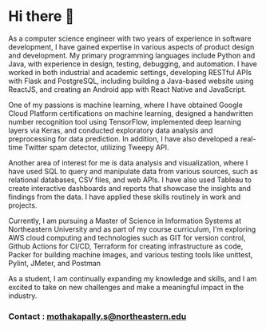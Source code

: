 # Hi there 👋

As a computer science engineer with two years of experience in software development, I have gained expertise in various aspects of product design and development. My primary programming languages include Python and Java, with experience in design, testing, debugging, and automation. I have worked in both industrial and academic settings, developing RESTful APIs with Flask and PostgreSQL, including building a Java-based website using ReactJS, and creating an Android app with React Native and JavaScript.

One of my passions is machine learning, where I have obtained Google Cloud Platform certifications on machine learning, designed a handwritten number recognition tool using TensorFlow, implemented deep learning layers via Keras, and conducted exploratory data analysis and preprocessing for data prediction. In addition, I have also developed a real-time Twitter spam detector, utilizing Tweepy API.

Another area of interest for me is data analysis and visualization, where I have used SQL to query and manipulate data from various sources, such as relational databases, CSV files, and web APIs. I have also used Tableau to create interactive dashboards and reports that showcase the insights and findings from the data. I have applied these skills routinely in work and projects.

Currently, I am pursuing a Master of Science in Information Systems at Northeastern University and as part of my course curriculum, I'm exploring AWS cloud computing and technologies such as GIT for version control, Github Actions for CI/CD, Terraform for creating infrastructure as code, Packer for building machine images, and various testing tools like unittest, Pylint, JMeter, and Postman

As a student, I am continually expanding my knowledge and skills, and I am excited to take on new challenges and make a meaningful impact in the industry.

### Contact : mothakapally.s@northeastern.edu
